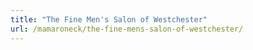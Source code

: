 ```yaml
---
title: "The Fine Men's Salon of Westchester"
url: /mamaroneck/the-fine-mens-salon-of-westchester/
---
```

